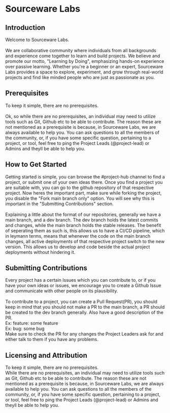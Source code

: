 <h1>Sourceware Labs</h1>
<div>
  <h2>Introduction</h2>
  <p>
    Welcome to Sourceware Labs.
    <br /><br /> 
    We are collaborative community where individuals from all backgrounds and experience come together to learn and build projects. 
    We believe and promote our motto, "Learning by Doing", emphasizing hands-on experience over passive learning. 
    Whether you're a beginner or an expert, Sourceware Labs provides a space to explore, experiment, and grow through real-world projects and 
    find like minded people who are just as passionate as you.
  </p>
</div>

<div>
  <h2>Prerequisites</h2>
  <p>
    To keep it simple, there are no prerequisites.
    <br /><br />
    Ok, so while there are no prerequisites, an individual may need to utilize tools such as Git, Github etc to be able to
    contribute. The reason these are not mentioned as a prerequisite is because, in Sourceware Labs, we are always available
    to help you. You can ask questions to all the members of the community, or, if you have some specific question, pertaining to
    a project, or tool, feel free to ping the Project Leads (@project-lead) or Admins and theyll be able to help you.
  </p>
</div>

<div>
  <h2>How to Get Started</h2>
  <p>
    Getting started is simple, you can browse the #project-hub channel to find a project, or submit one of your own ideas there.
    Once you find a project you are suitable with, you can go to the github repository of that respective project.
    Now heres the important part, make sure while forking the project, you disable the "Fork main branch only" option. You will see why
    this is important in the "Submitting Contributions" section.
    <br /><br />
    Explaining a little about the format of our repositories, generally we have a main branch, and a dev branch. The dev branch holds 
    the latest commits and changes, while the main branch holds the stable releases. The benefit of seperating them as such is, this allows
    us to have a CI/CD pipeline, which in leymann terms, means that whenever the code on the main branch changes, all active deployments of
    that respective project switch to the new version. This allows us to develop and code beside the actual project deployments without hindering it.
  </p>
</div>

<div>
  <h2>Submitting Contributions</h2>
  <p>
    Every project has a certain Issues which you can contribute to, or if you have your own ideas or issues, we encourage
    you to create a Github Issue and communicate with other people on its plausibility.
    <br /><br />
    To contribute to a project, you can create a Pull Request(PR), you should keep in mind that you should not make a PR to the main
    branch, a PR should be created to the dev branch generally. Also have a good description of the PR.
    <br />
    Ex: feature: some feature <br />
    Ex: bug: some bug <br />
    Make sure to check the PR for any changes the Project Leaders ask for and either talk to them if you have any problems.
  </p>
</div>

<div>
  <h2>Licensing and Attribution</h2>
  <p>
    To keep it simple, there are no prerequisites.
    <br />
    While there are no prerequisites, an individual may need to utilize tools such as Git, Github etc to be able to
    contribute. The reason these are not mentioned as a prerequisite is because, in Sourceware Labs, we are always available
    to help you. You can ask questions to all the members of the community, or, if you have some specific question, pertaining to
    a project, or tool, feel free to ping the Project Leads (@project-lead) or Admins and theyll be able to help you.
  </p>
</div>

